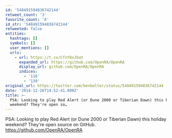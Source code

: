 ```yaml
---
id: '548491594836742144'
retweet_count: '3'
favorite_count: '6'
id_str: '548491594836742144'
retweeted: false
entities:
  hashtags: []
  symbols: []
  user_mentions: []
  urls:
    - url: https://t.co/CfnY8xJbat
      expanded_url: https://github.com/OpenRA/OpenRA
      display_url: github.com/OpenRA/OpenRA
      indices:
        - '116'
        - '139'
original_url: https://twitter.com/benbalter/status/548491594836742144
date: '2014-12-26T14:52:41.000Z'
title: >-
  PSA: Looking to play Red Alert (or Dune 2000 or Tiberian Dawn) this holiday
  weekend? They're open so…
---
```


PSA: Looking to play Red Alert (or Dune 2000 or Tiberian Dawn) this holiday weekend? They're open source on GitHub. https://github.com/OpenRA/OpenRA